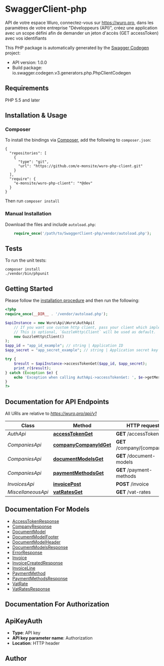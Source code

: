 # SwaggerClient-php
API de votre espace Wuro, connectez-vous sur https://wuro.pro, dans les paramètres de votre entreprise \"Développeurs (API)\", créez une application avec un scope défini afin de demander un jeton d'accès (GET accessToken) avec vos identifiants

This PHP package is automatically generated by the [Swagger Codegen](https://github.com/swagger-api/swagger-codegen) project:

- API version: 1.0.0
- Build package: io.swagger.codegen.v3.generators.php.PhpClientCodegen

## Requirements

PHP 5.5 and later

## Installation & Usage
### Composer

To install the bindings via [Composer](http://getcomposer.org/), add the following to `composer.json`:

```
{
  "repositories": [
    {
      "type": "git",
      "url": "https://github.com/e-monsite/wuro-php-client.git"
    }
  ],
  "require": {
    "e-monsite/wuro-php-client": "*@dev"
  }
}
```

Then run `composer install`

### Manual Installation

Download the files and include `autoload.php`:

```php
    require_once('/path/to/SwaggerClient-php/vendor/autoload.php');
```

## Tests

To run the unit tests:

```
composer install
./vendor/bin/phpunit
```

## Getting Started

Please follow the [installation procedure](#installation--usage) and then run the following:

```php
<?php
require_once(__DIR__ . '/vendor/autoload.php');

$apiInstance = new Wuro\Api\Wuro\AuthApi(
    // If you want use custom http client, pass your client which implements `GuzzleHttp\ClientInterface`.
    // This is optional, `GuzzleHttp\Client` will be used as default.
    new GuzzleHttp\Client()
);
$app_id = "app_id_example"; // string | Application ID
$app_secret = "app_secret_example"; // string | Application secret key

try {
    $result = $apiInstance->accessTokenGet($app_id, $app_secret);
    print_r($result);
} catch (Exception $e) {
    echo 'Exception when calling AuthApi->accessTokenGet: ', $e->getMessage(), PHP_EOL;
}
?>
```

## Documentation for API Endpoints

All URIs are relative to *https://wuro.pro/api/v1*

Class | Method | HTTP request | Description
------------ | ------------- | ------------- | -------------
*AuthApi* | [**accessTokenGet**](docs/Api/AuthApi.md#accesstokenget) | **GET** /accessToken | 
*CompaniesApi* | [**companyCompanyIdGet**](docs/Api/CompaniesApi.md#companycompanyidget) | **GET** /company/{companyId} | 
*CompaniesApi* | [**documentModelsGet**](docs/Api/CompaniesApi.md#documentmodelsget) | **GET** /document-models | 
*CompaniesApi* | [**paymentMethodsGet**](docs/Api/CompaniesApi.md#paymentmethodsget) | **GET** /payment-methods | 
*InvoicesApi* | [**invoicePost**](docs/Api/InvoicesApi.md#invoicepost) | **POST** /invoice | 
*MiscellaneousApi* | [**vatRatesGet**](docs/Api/MiscellaneousApi.md#vatratesget) | **GET** /vat-rates | 

## Documentation For Models

 - [AccessTokenResponse](docs/Model/AccessTokenResponse.md)
 - [CompanyResponse](docs/Model/CompanyResponse.md)
 - [DocumentModel](docs/Model/DocumentModel.md)
 - [DocumentModelFooter](docs/Model/DocumentModelFooter.md)
 - [DocumentModelHeader](docs/Model/DocumentModelHeader.md)
 - [DocumentModelsResponse](docs/Model/DocumentModelsResponse.md)
 - [ErrorResponse](docs/Model/ErrorResponse.md)
 - [Invoice](docs/Model/Invoice.md)
 - [InvoiceCreatedResponse](docs/Model/InvoiceCreatedResponse.md)
 - [InvoiceLine](docs/Model/InvoiceLine.md)
 - [PaymentMethod](docs/Model/PaymentMethod.md)
 - [PaymentMethodsResponse](docs/Model/PaymentMethodsResponse.md)
 - [VatRate](docs/Model/VatRate.md)
 - [VatRatesResponse](docs/Model/VatRatesResponse.md)

## Documentation For Authorization


## ApiKeyAuth

- **Type**: API key
- **API key parameter name**: Authorization
- **Location**: HTTP header


## Author



